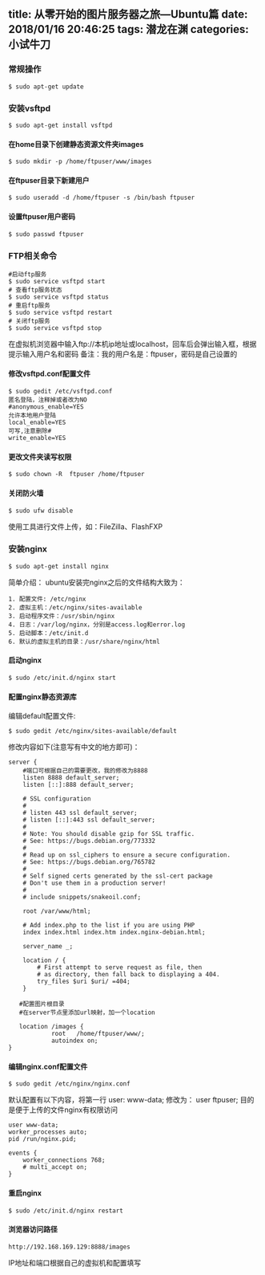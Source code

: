 title: 从零开始的图片服务器之旅—Ubuntu篇
date: 2018/01/16  20:46:25
tags: 潜龙在渊
categories: 小试牛刀
---
### 常规操作
```
$ sudo apt-get update
```
<!--more-->
### 安装vsftpd
```
$ sudo apt-get install vsftpd
```
#### 在home目录下创建静态资源文件夹images

```
$ sudo mkdir -p /home/ftpuser/www/images
```
#### 在ftpuser目录下新建用户

```
$ sudo useradd -d /home/ftpuser -s /bin/bash ftpuser
```
#### 设置ftpuser用户密码

```
$ sudo passwd ftpuser
```
### FTP相关命令
```
#启动ftp服务
$ sudo service vsftpd start
# 查看ftp服务状态
$ sudo service vsftpd status 
# 重启ftp服务
$ sudo service vsftpd restart
# 关闭ftp服务
$ sudo service vsftpd stop
```
在虚拟机浏览器中输入ftp://本机ip地址或localhost，回车后会弹出输入框，根据提示输入用户名和密码
备注：我的用户名是：ftpuser，密码是自己设置的

#### 修改vsftpd.conf配置文件
```
$ sudo gedit /etc/vsftpd.conf
匿名登陆，注释掉或者改为NO
#anonymous_enable=YES
允许本地用户登陆
local_enable=YES
可写,注意删除#
write_enable=YES
```
#### 更改文件夹读写权限
```
$ sudo chown -R  ftpuser /home/ftpuser
```
#### 关闭防火墙
```
$ sudo ufw disable
```

使用工具进行文件上传，如：FileZilla、FlashFXP
### 安装nginx
```
$ sudo apt-get install nginx
```
简单介绍：
ubuntu安装完nginx之后的文件结构大致为：
```
1. 配置文件: /etc/nginx
2. 虚拟主机：/etc/nginx/sites-available
3. 启动程序文件：/usr/sbin/nginx
4. 日志：/var/log/nginx，分别是access.log和error.log
5. 启动脚本：/etc/init.d
6. 默认的虚拟主机的目录：/usr/share/nginx/html
```
#### 启动nginx
```
$ sudo /etc/init.d/nginx start
```
#### 配置nginx静态资源库
编辑default配置文件:
```
$ sudo gedit /etc/nginx/sites-available/default
```
修改内容如下(注意写有中文的地方即可)：
```
server {
    #端口可根据自己的需要更改，我的修改为8888
    listen 8888 default_server;
    listen [::]:888 default_server;

    # SSL configuration
    #
    # listen 443 ssl default_server;
    # listen [::]:443 ssl default_server;
    #
    # Note: You should disable gzip for SSL traffic.
    # See: https://bugs.debian.org/773332
    #
    # Read up on ssl_ciphers to ensure a secure configuration.
    # See: https://bugs.debian.org/765782
    #
    # Self signed certs generated by the ssl-cert package
    # Don't use them in a production server!
    #
    # include snippets/snakeoil.conf;

    root /var/www/html;

    # Add index.php to the list if you are using PHP
    index index.html index.htm index.nginx-debian.html;

    server_name _;

    location / {
        # First attempt to serve request as file, then
        # as directory, then fall back to displaying a 404.
        try_files $uri $uri/ =404;
    }

   #配置图片根目录
   #在server节点里添加url映射，加一个location

   location /images {
            root   /home/ftpuser/www/;
            autoindex on;
}
```
#### 编辑nginx.conf配置文件
```
$ sudo gedit /etc/nginx/nginx.conf
```
默认配置有以下内容，将第一行 user: www-data; 修改为： user ftpuser; 目的是便于上传的文件nginx有权限访问
```
user www-data;
worker_processes auto;
pid /run/nginx.pid;

events {
    worker_connections 768;
    # multi_accept on;
}
```
#### 重启nginx
```
$ sudo /etc/init.d/nginx restart
```
#### 浏览器访问路径
```
http://192.168.169.129:8888/images
```
IP地址和端口根据自己的虚拟机和配置填写